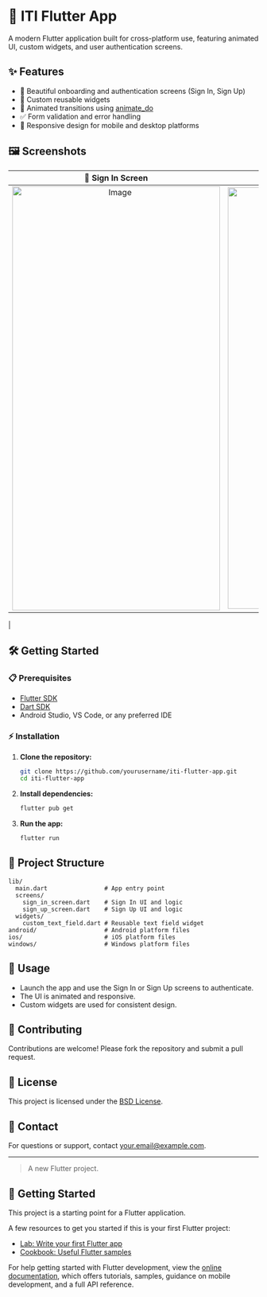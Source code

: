 # 🚀 ITI Flutter App

A modern Flutter application built for cross-platform use, featuring animated UI, custom widgets, and user authentication screens.

## ✨ Features

- 🎉 Beautiful onboarding and authentication screens (Sign In, Sign Up)
- 🧩 Custom reusable widgets
- 💫 Animated transitions using [animate_do](https://pub.dev/packages/animate_do)
- ✅ Form validation and error handling
- 📱 Responsive design for mobile and desktop platforms

## 🖼️ Screenshots

| 📝 Sign In Screen | 🔑 Sign Up Screen |
|:-----------------:|:----------------:|
| <img width="418" height="852" alt="Image" src="https://github.com/user-attachments/assets/b4639da8-186b-4eb7-8fb8-0c981fd9217b" /> | <img width="421" height="847" alt="Image" src="https://github.com/user-attachments/assets/84781217-04ce-4872-99dd-308dcb458c7b" />
|

## 🛠️ Getting Started

### 📋 Prerequisites

- [Flutter SDK](https://flutter.dev/docs/get-started/install)
- [Dart SDK](https://dart.dev/get-dart)
- Android Studio, VS Code, or any preferred IDE

### ⚡ Installation

1. **Clone the repository:**
   ```sh
   git clone https://github.com/yourusername/iti-flutter-app.git
   cd iti-flutter-app
   ```

2. **Install dependencies:**
   ```sh
   flutter pub get
   ```

3. **Run the app:**
   ```sh
   flutter run
   ```

## 📂 Project Structure

```
lib/
  main.dart                # App entry point
  screens/
    sign_in_screen.dart    # Sign In UI and logic
    sign_up_screen.dart    # Sign Up UI and logic
  widgets/
    custom_text_field.dart # Reusable text field widget
android/                   # Android platform files
ios/                       # iOS platform files
windows/                   # Windows platform files
```

## 🚦 Usage

- Launch the app and use the Sign In or Sign Up screens to authenticate.
- The UI is animated and responsive.
- Custom widgets are used for consistent design.

## 🤝 Contributing

Contributions are welcome! Please fork the repository and submit a pull request.

## 📄 License

This project is licensed under the [BSD License](LICENSE).

## 📧 Contact

For questions or support, contact [your.email@example.com](mailto:your.email@example.com).

---

> A new Flutter project.

## 🏁 Getting Started

This project is a starting point for a Flutter application.

A few resources to get you started if this is your first Flutter project:

- [Lab: Write your first Flutter app](https://docs.flutter.dev/get-started/codelab)
- [Cookbook: Useful Flutter samples](https://docs.flutter.dev/cookbook)

For help getting started with Flutter development, view the
[online documentation](https://docs.flutter.dev/), which offers tutorials,
samples, guidance on mobile development, and a full API reference.

